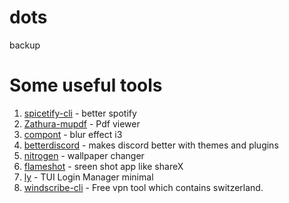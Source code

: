 # dots
backup

# Some useful tools
1. [spicetify-cli](https://github.com/khanhas/spicetify-cli) - better spotify
2. [Zathura-mupdf](https://www.archlinux.org/packages/community/x86_64/zathura-pdf-mupdf/) - Pdf viewer
3. [compont](https://github.com/tryone144/compton) - blur effect i3
4. [betterdiscord](https://betterdiscord.net/) - makes discord better with themes and plugins
5. [nitrogen](https://wiki.archlinux.org/index.php/nitrogen) - wallpaper changer
6. [flameshot](https://wiki.archlinux.org/index.php/Flameshot) - sreen shot app like shareX
7. [ly](https://github.com/nullgemm/ly) - TUI Login Manager minimal 
8. [windscribe-cli](https://aur.archlinux.org/packages/windscribe-cli/?O=20&PP=10) - Free vpn tool which contains switzerland. 
